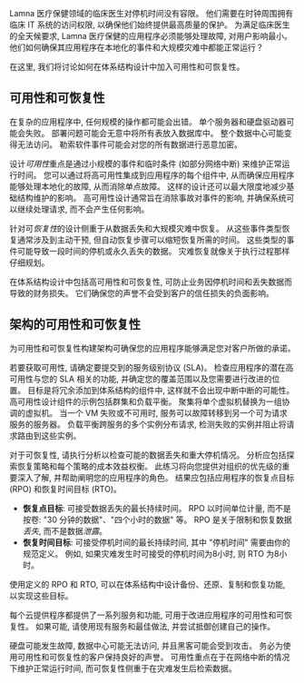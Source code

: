 Lamna 医疗保健领域的临床医生对停机时间没有容限。 他们需要在时钟周围拥有临床 IT 系统的访问权限, 以确保他们始终提供最高质量的保护。 为满足临床医生的全天候要求, Lamna 医疗保健的应用程序必须能够处理故障, 对用户影响最小。 他们如何确保其应用程序在本地化的事件和大规模灾难中都能正常运行？

在这里, 我们将讨论如何在体系结构设计中加入可用性和可恢复性。

## <a name="availability-and-recoverability"></a>可用性和可恢复性

在复杂的应用程序中, 任何规模的操作都可能会出错。 单个服务器和硬盘驱动器可能会失败。 部署问题可能会无意中将所有表放入数据库中。 整个数据中心可能变得无法访问。 勒索软件事件可能会对您的所有数据进行恶意加密。

设计*可用性*重点是通过小规模的事件和临时条件 (如部分网络中断) 来维护正常运行时间。 您可以通过将高可用性集成到应用程序的每个组件中, 从而确保应用程序能够处理本地化的故障, 从而消除单点故障。 这样的设计还可以最大限度地减少基础结构维护的影响。 高可用性设计通常旨在消除事故对事件的影响, 并确保系统可以继续处理请求, 而不会产生任何影响。

针对可*恢复性*的设计侧重于从数据丢失和大规模灾难中恢复。 从这些事件类型恢复通常涉及到主动干预, 但自动恢复步骤可以缩短恢复所需的时间。 这些类型的事件可能导致一段时间的停机或永久丢失的数据。 灾难恢复就像关于执行过程那样仔细规划。

在体系结构设计中包括高可用性和可恢复性, 可防止业务因停机时间和丢失数据而导致的财务损失。 它们确保您的声誉不会受到客户的信任损失的负面影响。

## <a name="architecting-for-availability-and-recoverability"></a>架构的可用性和可恢复性

为可用性和可恢复性构建架构可确保您的应用程序能够满足您对客户所做的承诺。

若要获取可用性, 请确定要提交到的服务级别协议 (SLA)。 检查应用程序的潜在高可用性与您的 SLA 相关的功能, 并确定您的覆盖范围以及您需要进行改进的位置。 目标是将冗余添加到体系结构的组件中, 这样就不会出现中断中断的可能性。 高可用性设计组件的示例包括群集和负载平衡。 聚集将单个虚拟机替换为一组协调的虚拟机。 当一个 VM 失败或不可用时, 服务可以故障转移到另一个可为请求服务的服务器。 负载平衡跨服务的多个实例分布请求, 检测失败的实例并阻止将请求路由到这些实例。

对于可恢复性, 请执行分析以检查可能的数据丢失和重大停机情况。 分析应包括探索恢复策略和每个策略的成本效益权衡。 此练习将向您提供对组织的优先级的重要深入了解, 并帮助阐明您的应用程序的角色。 结果应包括应用程序的恢复点目标 (RPO) 和恢复时间目标 (RTO)。

* **恢复点目标**: 可接受数据丢失的最长持续时间。 RPO 以时间单位计量, 而不是按卷: "30 分钟的数据"、"四个小时的数据" 等。 RPO 是关于限制和恢复数据*丢失*, 而不是数据*泄露*。
* **恢复时间目标**: 可接受停机时间的最长持续时间, 其中 "停机时间" 需要由你的规范定义。 例如, 如果灾难发生时可接受的停机时间为8小时, 则 RTO 为8小时。

使用定义的 RPO 和 RTO, 可以在体系结构中设计备份、还原、复制和恢复功能, 以实现这些目标。

每个云提供程序都提供了一系列服务和功能, 可用于改进应用程序的可用性和可恢复性。 如果可能, 请使用现有服务和最佳做法, 并尝试抵御创建自己的操作。

硬盘可能发生故障, 数据中心可能无法访问, 并且黑客可能会受到攻击。 务必为使用可用性和可恢复性的客户保持良好的声誉。 可用性重点在于在网络中断的情况下维护正常运行时间, 而可恢复性侧重于在灾难发生后检索数据。
